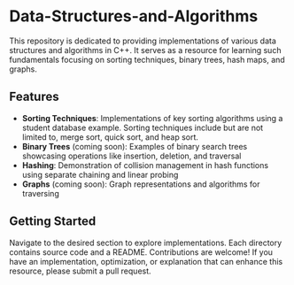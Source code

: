 # Data-Structures-and-Algorithms

This repository is dedicated to providing implementations of various data structures and algorithms in C++. It serves as a resource for learning such fundamentals focusing on sorting techniques, binary trees, hash maps, and graphs.

## Features
* __Sorting Techniques__: Implementations of key sorting algorithms using a student database example. Sorting techniques include but are not limited to, merge sort, quick sort, and heap sort.
* __Binary Trees__ (coming soon): Examples of binary search trees showcasing operations like insertion, deletion, and traversal
* __Hashing__: Demonstration of collision management in hash functions using separate chaining and linear probing
* __Graphs__ (coming soon): Graph representations and algorithms for traversing

## Getting Started
Navigate to the desired section to explore implementations. Each directory contains source code and a README. Contributions are welcome! If you have an implementation, optimization, or explanation that can enhance this resource, please submit a pull request.

